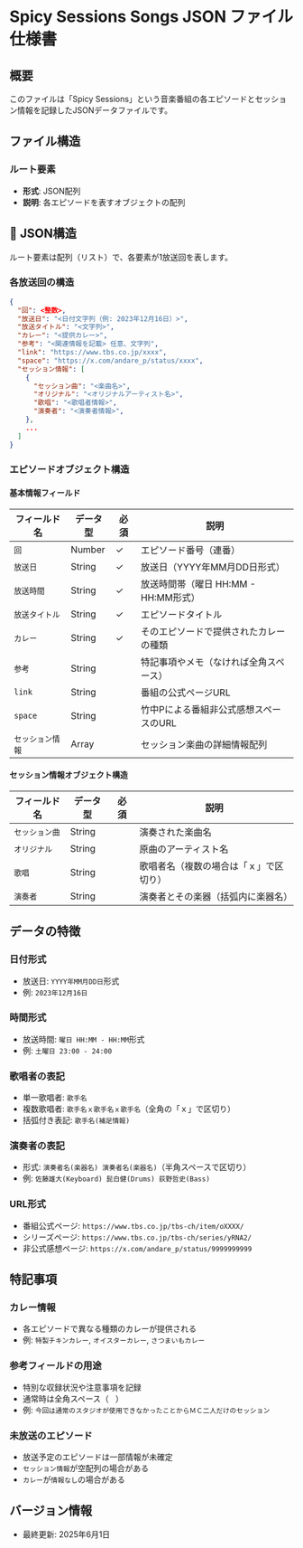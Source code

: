 # Spicy Sessions Songs JSON ファイル仕様書

## 概要
このファイルは「Spicy Sessions」という音楽番組の各エピソードとセッション情報を記録したJSONデータファイルです。

## ファイル構造

### ルート要素
- **形式**: JSON配列
- **説明**: 各エピソードを表すオブジェクトの配列
  
## 🔹 JSON構造
ルート要素は配列（リスト）で、各要素が1放送回を表します。

### 各放送回の構造
```json
{
  "回": <整数>,
  "放送日": "<日付文字列（例: 2023年12月16日）>",
  "放送タイトル": "<文字列>",
  "カレー": "<提供カレー>",
  "参考": "<関連情報を記載> 任意、文字列",
  "link": "https://www.tbs.co.jp/xxxx",
  "space": "https://x.com/andare_p/status/xxxx",
  "セッション情報": [
    {
      "セッション曲": "<楽曲名>",
      "オリジナル": "<オリジナルアーティスト名>",
      "歌唱": "<歌唱者情報>",
      "演奏者": "<演奏者情報>",
    },
    ...
  ]
}
```

### エピソードオブジェクト構造

#### 基本情報フィールド

| フィールド名 | データ型 | 必須 | 説明 |
|-------------|----------|------|------|
| `回` | Number | ✓ | エピソード番号（連番） |
| `放送日` | String | ✓ | 放送日（YYYY年MM月DD日形式） |
| `放送時間` | String | ✓ | 放送時間帯（曜日 HH:MM - HH:MM形式） |
| `放送タイトル` | String | ✓ | エピソードタイトル |
| `カレー` | String | ✓ | そのエピソードで提供されたカレーの種類 |
| `参考` | String |  | 特記事項やメモ（なければ全角スペース） |
| `link` | String |  | 番組の公式ページURL |
| `space` | String | | 竹中Pによる番組非公式感想スペースのURL |
| `セッション情報` | Array |  | セッション楽曲の詳細情報配列 |

#### セッション情報オブジェクト構造

| フィールド名 | データ型 | 必須 | 説明 |
|-------------|----------|------|------|
| `セッション曲` | String |  | 演奏された楽曲名 |
| `オリジナル` | String |  | 原曲のアーティスト名 |
| `歌唱` | String |  | 歌唱者名（複数の場合は「ｘ」で区切り） |
| `演奏者` | String |  | 演奏者とその楽器（括弧内に楽器名） |

## データの特徴

### 日付形式
- 放送日: `YYYY年MM月DD日`形式
- 例: `2023年12月16日`

### 時間形式
- 放送時間: `曜日 HH:MM - HH:MM`形式
- 例: `土曜日 23:00 - 24:00`

### 歌唱者の表記
- 単一歌唱者: `歌手名`
- 複数歌唱者: `歌手名ｘ歌手名ｘ歌手名`（全角の「ｘ」で区切り）
- 括弧付き表記: `歌手名(補足情報)`

### 演奏者の表記
- 形式: `演奏者名(楽器名) 演奏者名(楽器名)`（半角スペースで区切り）
- 例: `佐藤雄大(Keyboard) 髭白健(Drums) 荻野哲史(Bass)`

### URL形式
- 番組公式ページ: `https://www.tbs.co.jp/tbs-ch/item/oXXXX/`
- シリーズページ: `https://www.tbs.co.jp/tbs-ch/series/yRNA2/`
- 非公式感想ページ: `https://x.com/andare_p/status/9999999999`

## 特記事項

### カレー情報
- 各エピソードで異なる種類のカレーが提供される
- 例: `特製チキンカレー`, `オイスターカレー`, `さつまいもカレー`

### 参考フィールドの用途
- 特別な収録状況や注意事項を記録
- 通常時は全角スペース（`　`）
- 例: `今回は通常のスタジオが使用できなかったことからＭＣ二人だけのセッション`

### 未放送のエピソード
- 放送予定のエピソードは一部情報が未確定
- `セッション情報`が空配列の場合がある
- `カレー`が`情報なし`の場合がある

## バージョン情報
- 最終更新: 2025年6月1日